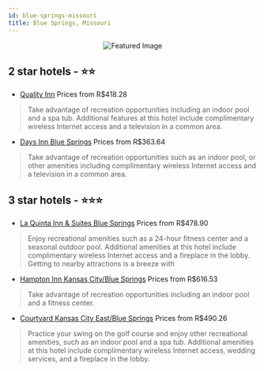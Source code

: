 ```yaml
---
id: blue-springs-missouri
title: Blue Springs, Missouri
---
```


<center><img src="https://i.travelapi.com/hotels/3000000/2400000/2393000/2392999/1f671f22_z.jpg" alt="Featured Image" /></center>


##  2 star hotels - ⭐️⭐️

-    [Quality Inn](https://us.hurb.com/hotels/blue-springs/quality-inn-JNP-JP569340?cmp=18055) Prices from R$418.28
   > Take advantage of recreation opportunities including an indoor pool and a spa tub. Additional features at this hotel include complimentary wireless Internet access and a television in a common area.
-    [Days Inn Blue Springs](https://us.hurb.com/hotels/blue-springs/days-inn-blue-springs-JNP-JP778101?cmp=18055) Prices from R$363.64
   > Take advantage of recreation opportunities such as an indoor pool, or other amenities including complimentary wireless Internet access and a television in a common area.

##  3 star hotels - ⭐️⭐️⭐️

-    [La Quinta Inn & Suites Blue Springs](https://us.hurb.com/hotels/blue-springs/la-quinta-inn-suites-blue-springs-JNP-JP849691?cmp=18055) Prices from R$478.90
   > Enjoy recreational amenities such as a 24-hour fitness center and a seasonal outdoor pool. Additional amenities at this hotel include complimentary wireless Internet access and a fireplace in the lobby. Getting to nearby attractions is a breeze with 
-    [Hampton Inn Kansas City/Blue Springs](https://us.hurb.com/hotels/blue-springs/hampton-inn-kansas-city-blue-springs-JNP-JP098339?cmp=18055) Prices from R$616.53
   > Take advantage of recreation opportunities including an indoor pool and a fitness center.
-    [Courtyard Kansas City East/Blue Springs](https://us.hurb.com/hotels/blue-springs/courtyard-kansas-city-east-blue-springs-JNP-JP194648?cmp=18055) Prices from R$490.26
   > Practice your swing on the golf course and enjoy other recreational amenities, such as an indoor pool and a spa tub. Additional amenities at this hotel include complimentary wireless Internet access, wedding services, and a fireplace in the lobby.
